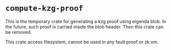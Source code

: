 # `compute-kzg-proof`

This is the temporary crate for generating a kzg proof using eigenda blob. In the future, such proof is carried inside the blob header. Then this crate can be removed.

This crate access filesystem, cannot be used in any fault proof or zk vm. 